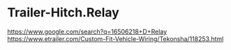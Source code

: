 # Trailer-Hitch.Relay
https://www.google.com/search?q=16506218+D+Relay https://www.etrailer.com/Custom-Fit-Vehicle-Wiring/Tekonsha/118253.html
